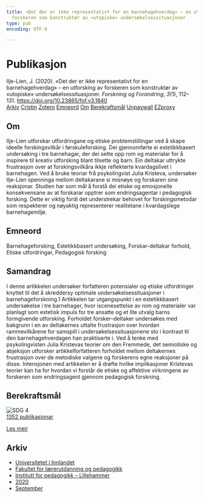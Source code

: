 ```yaml
---
title: «Det der er ikke representativt for en barnehagehverdag» – en utforsking av
  forskeren som konstruktør av «utopiske» undersøkelsessituasjoner
type: pub
encoding: UTF-8

---
```

<h1>Publikasjon</h1>
<article id="csl-bib-container-D8ZXRKYM" class="csl-bib-container">
  <div class="csl-bib-body"> <div class="csl-entry">Ilje-Lien, J. (2020). «Det der er ikke representativt for en barnehagehverdag» – en utforsking av forskeren som konstruktør av «utopiske» undersøkelsessituasjoner. <i>Forskning og Forandring</i>, <i>3</i>(1), 112–131. <a href="https://doi.org/10.23865/fof.v3.1840">https://doi.org/10.23865/fof.v3.1840</a></div> </div>
  <div class="csl-bib-buttons">
    <a href="#taxonomy-article-D8ZXRKYM" alt="archive" class="csl-bib-button">Arkiv</a>
    <a href="https://app.cristin.no/results/show.jsf?id=1827488" alt="Cristin" class="csl-bib-button">Cristin</a>
    <a href="http://zotero.org/groups/5881554/items/D8ZXRKYM" alt="Zotero" class="csl-bib-button">Zotero</a>
    <a href="#keywords-article-D8ZXRKYM" alt="keywords" class="csl-bib-button">Emneord</a>
    <a href="#about-article-D8ZXRKYM" alt="about_pub" class="csl-bib-button">Om</a>
    <a href="#sdg-article-D8ZXRKYM" alt="sdg" class="csl-bib-button">Berekraftsmål</a>
    <a href="https://forskningogforandring.dk/index.php/fof/article/download/1840/4383" alt="Unpaywall" class="csl-bib-button">Unpaywall</a>
    <a href="https://forskningogforandring.dk/index.php/fof/article/download/1840/4383" alt="EZproxy" class="csl-bib-button">EZproxy</a>
  </div>
  <div id="csl-bib-meta-container-D8ZXRKYM"></div>
</article>
<div id="csl-bib-meta-D8ZXRKYM" class="csl-bib-meta">
  <article id="about-article-D8ZXRKYM" class="about_pub-article">
    <h1>Om</h1>
    Ilje-Lien utforskar utfordringane og etiske problemstillingar ved å skape ideelle forskingsvilkår i førskuleforsking. Dei gjennomførte ei estetikkbasert undersøking i tre barnehagar, der dei sette opp rom og materialar for å inspirere til kreativ utforsking blant tilsette og barn. Ein deltakar uttrykte frustrasjon over at forskingsvilkåra ikkje reflekterte kvardagslivet i barnehagen. Ved å bruke teoriar frå psykolingvist Julia Kristeva, undersøker Ilje-Lien spenninga mellom deltakarane si misnøye og forskaren sine reaksjonar. Studien har som mål å forstå dei etiske og emosjonelle konsekvensane av at forskarar opptrer som endringsagentar i pedagogisk forsking. Dette er viktig fordi det understrekar behovet for forskingsmetodar som respekterer og nøyaktig representerer realitetane i kvardagslege barnehagemiljø.
  </article>
  <article id="keywords-article-D8ZXRKYM" class="keywords-article">
    <h1>Emneord</h1>
    Barnehageforsking, Estetikkbasert undersøking, Forskar-deltakar forhold, Etiske utfordringar, Pedagogisk forsking
  </article>
  <article id="abstract-article-D8ZXRKYM" class="abstract-article">
    <h1>Samandrag</h1>
    I denne artikkelen undersøker forfatteren potensialer og etiske utfordringer knyttet til det å skreddersy optimale undersøkelsessituasjoner i barnehageforskning.1 Artikkelen tar utgangspunkt i en estetikkbasert undersøkelse i tre barnehager, hvor iscenesettelse av rom og materialer var planlagt som estetisk impuls for tre ansatte og et lite utvalg barns formgivende utforsking. Forholdet forsker–deltaker undersøkes med bakgrunn i en av deltakernes uttalte frustrasjon over hvordan rammevilkårene for samspill i undersøkelsessituasjonene sto i kontrast til den barnehagehverdagen han praktiserte i. Ved å tenke med psykolingvisten Julia Kristevas teorier om den Fremmede, det semiotiske og abjeksjon utforsker artikkelforfatteren forholdet mellom deltakernes frustrasjon over de metodiske valgene og forskerens egne reaksjoner på disse. Intensjonen med artikkelen er å drøfte hvilke implikasjoner Kristevas teorier kan ha for hvordan vi forstår de etiske og affektive virkningene av forskeren som endringsagent gjennom pedagogisk forskning.
  </article>
  <article id="sdg-article-D8ZXRKYM" class="sdg-article">
    <h1>Berekraftsmål</h1>
    <div class="sdg-container"><div id="sdg4" class="sdg">
        <img src="{{< params subfolder >}}images/sdg/sdg04_nn.png" class="image" alt="SDG 4">
        <div class="sdg-overlay">
          <a href="{{< params subfolder >}}nn/archive/?sdg=4#archive" class="sdg-publication-count"><span>1352</span> publikasjonar</a>
          <p><a href="https://fn.no/om-fn/fns-baerekraftsmaal/god-utdanning?lang=nno-NO" class="sdg-read-more">Les meir</a></p>
        </div>
      </div></div>
  </article>
  <article id="taxonomy-article-D8ZXRKYM" class="taxonomy-article">
    <h1>Arkiv</h1>
    <ul>
      <li><a href="{{< params subfolder >}}nn/archive/?key=3DCRN523">Universitetet i Innlandet</a></li>
      <li><a href="{{< params subfolder >}}nn/archive/?key=WYNZA47F">Fakultet for lærerutdanning og pedagogikk</a></li>
      <li><a href="{{< params subfolder >}}nn/archive/?key=L8MA547R">Institutt for pedagogikk – Lillehammer</a></li>
      <li><a href="{{< params subfolder >}}nn/archive/?key=Z2K3X9AT">2020</a></li>
      <li><a href="{{< params subfolder >}}nn/archive/?key=HMWEMCNS">September</a></li>
    </ul>
  </article>
</div>
